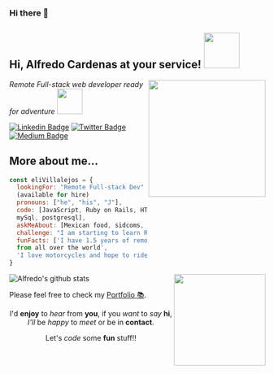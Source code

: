 ### Hi there 👋

<h2> Hi, Alfredo Cardenas at your service! <img src="https://media.giphy.com/media/lcs5BL0NIM4WMv61a9/giphy.gif" width="70"></h2>
<img align='right' src="https://media.giphy.com/media/26n7b7PjSOZJwVCmY/giphy.gif" width="230">
<p><em>Remote Full-stack web developer ready for adventure </em><img src="https://media.giphy.com/media/26AHqZycSplGWWPAI/giphy.gif" width="50"></p>

[![Linkedin Badge](https://img.shields.io/badge/-Alfredo%20C.-blue?style=for-the-badge&logo=Linkedin&logoColor=white&link=https://www.linkedin.com/in/ellievillalejos/)](https://www.linkedin.com/in/j-alfredo-c/)
[![Twitter Badge](https://img.shields.io/badge/-@J__A__fredo_-1ca0f1?style=for-the-badge&labelColor=1ca0f1&logo=twitter&logoColor=white&link=https://twitter.com/J_A_fredo)](https://twitter.com/J_A_fredo)
[![Medium Badge](https://img.shields.io/badge/medium-%2312100E.svg?&style=for-the-badge&logo=medium&logoColor=white&link=https://j-a-fredo.medium.com/)](https://j-a-fredo.medium.com/)

## More about me...
```javascript
const eliVillalejos = {
  lookingFor: "Remote Full-stack Dev" || "Front-end dev opportunities",
  (available for hire)
  pronouns: ["he", "his", "J"],
  code: [JavaScript, Ruby on Rails, HTML/CSS, Semantic UI, Bootstrap, 
  mySql, postgresql],
  askMeAbout: [Mexican food, sidcoms, spyciness, physical activities],
  challenge: "I am starting to learn React",
  funFacts: ['I have 1.5 years of remote work experience with devs 
  from all over the world', 
  'I love motorcycles and hope to ride through 2 countries some day']
}
```

<img align="right" src="https://media.giphy.com/media/MZG5aHlXaZDRSWjwEC/giphy.gif" width="180">

![Alfredo's github stats](https://github-readme-stats.vercel.app/api?username=newincome&show_icons=true&theme=radical)

Please feel free to check my [Portfolio :books:](https://alfredo.tk/).
<p align="center"> I'd <strong>enjoy</strong> to <em>hear</em> from <strong>you</strong>, if you <em>want</em> to <em>say</em> <strong>hi</strong>, <em>I'll</em> be <em>happy</em> to <em>meet</em> or be in <strong>contact</strong>.</p>
<p align="center">Let's <em>code</em> some <strong>fun</strong> stuff!!</p>

<!--
**NewIncome/NewIncome** is a ✨ _special_ ✨ repository because its `README.md` (this file) appears on your GitHub profile.

Here are some ideas to get you started:

- 🔭 I’m currently working on ...
- 🌱 I’m currently learning ...
- 👯 I’m looking to collaborate on ...
- 🤔 I’m looking for help with ...
- 💬 Ask me about ...
- 📫 How to reach me: ...
- 😄 Pronouns: ...
- ⚡ Fun fact: ...
-->
